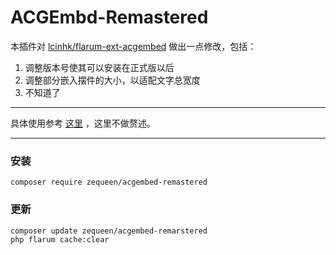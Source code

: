 # ACGEmbd-Remastered

本插件对 [lcinhk/flarum-ext-acgembed](https://github.com/LCinHK/flarum-ext-acgembed) 做出一点修改，包括：

1. 调整版本号使其可以安装在正式版以后
2. 调整部分嵌入摆件的大小，以适配文字总宽度
3. 不知道了

---

具体使用参考 [这里](https://discuss.flarum.org.cn/d/1559) ，这里不做赘述。

---

### 安装

```
composer require zequeen/acgembed-remastered
```

### 更新

```
composer update zequeen/acgembed-remarstered
php flarum cache:clear
```

